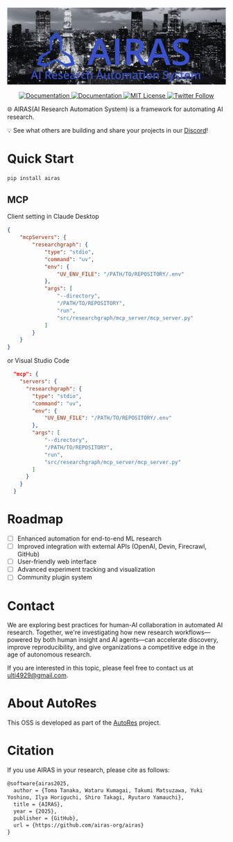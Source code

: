<!-- Title Image Placeholder -->
![Airas Logo](images/airas_short.png)

<p align="center">
  <a href="https://pypi.org/project/airas/">
    <img src="https://img.shields.io/pypi/v/airas" alt="Documentation" />
  </a>
  <a href="https://airas-org.github.io/airas/">
    <img src="https://img.shields.io/badge/Documentation-%F0%9F%93%95-blue" alt="Documentation" />
  </a>
  <a href="https://github.com/airas-org/airas/blob/main/LICENSE">
    <img src="https://img.shields.io/badge/License-MIT-green.svg" alt="MIT License" />
  </a>
  <a href="https://x.com/fuyu_quant">
    <img src="https://img.shields.io/twitter/follow/fuyu_quant?style=social" alt="Twitter Follow" />
  </a>
</p>

🌐 AIRAS(AI Research Automation System) is a framework for automating AI research.

💡 See what others are building and share your projects in our [Discord](https://discord.gg/Qh5DmY6D)! 


# Quick Start

```bash
pip install airas
```


## MCP

Client setting in Claude Desktop
```json
{
    "mcpServers": {
        "researchgraph": {
            "type": "stdio",
            "command": "uv",
            "env": {
                "UV_ENV_FILE": "/PATH/TO/REPOSITORY/.env"
            },
            "args": [
                "--directory",
                "/PATH/TO/REPOSITORY",
                "run",
                "src/researchgraph/mcp_server/mcp_server.py"
            ]
        }
    }
}
```
or Visual Studio Code
```json
  "mcp": {
    "servers": {
      "researchgraph": {
        "type": "stdio",
        "command": "uv",
        "env": {
            "UV_ENV_FILE": "/PATH/TO/REPOSITORY/.env"
        },
        "args": [
            "--directory",
            "/PATH/TO/REPOSITORY",
            "run",
            "src/researchgraph/mcp_server/mcp_server.py"
        ]
      }
    }
  }
```

# Roadmap

- [ ] Enhanced automation for end-to-end ML research
- [ ] Improved integration with external APIs (OpenAI, Devin, Firecrawl, GitHub)
- [ ] User-friendly web interface
- [ ] Advanced experiment tracking and visualization
- [ ] Community plugin system

# Contact

We are exploring best practices for human-AI collaboration in automated AI research. Together, we're investigating how new research workflows—powered by both human insight and AI agents—can accelerate discovery, improve reproducibility, and give organizations a competitive edge in the age of autonomous research.

If you are interested in this topic, please feel free to contact us at <a href="mailto:ulti4929@gmail.com">ulti4929@gmail.com</a>.

# About AutoRes

This OSS is developed as part of the [AutoRes](https://www.autores.one/english) project.

# Citation

If you use AIRAS in your research, please cite as follows:

```
@software{airas2025,
  author = {Toma Tanaka, Wataru Kumagai, Takumi Matsuzawa, Yuki Yoshino, Ilya Horiguchi, Shiro Takagi, Ryutaro Yamauchi},
  title = {AIRAS},
  year = {2025},
  publisher = {GitHub},
  url = {https://github.com/airas-org/airas}
}
```

